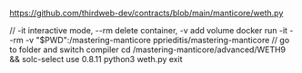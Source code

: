 https://github.com/thirdweb-dev/contracts/blob/main/manticore/weth.py

// -it interactive mode, --rm delete container, -v add volume
docker run -it --rm -v "$PWD":/mastering-manticore pprieditis/mastering-manticore
// go to folder and switch compiler
cd /mastering-manticore/advanced/WETH9 && solc-select use 0.8.11
python3 weth.py
exit
